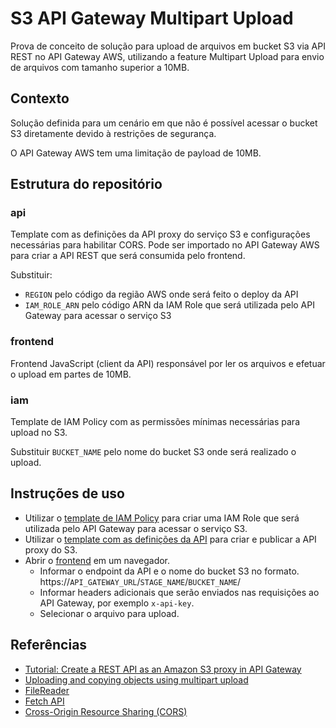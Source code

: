 # S3 API Gateway Multipart Upload

Prova de conceito de solução para upload de arquivos em bucket S3 via API REST no API Gateway AWS, 
utilizando a feature Multipart Upload para envio de arquivos com tamanho superior a 10MB.

## Contexto

Solução definida para um cenário em que não é possível acessar o bucket S3 diretamente 
devido à restrições de segurança.

O API Gateway AWS tem uma limitação de payload de 10MB.


## Estrutura do repositório

### api

Template com as definições da API proxy do serviço S3 e configurações necessárias para habilitar CORS. 
Pode ser importado no API Gateway AWS para criar a API REST que será consumida pelo frontend.

Substituir:
* `REGION` pelo código da região AWS onde será feito o deploy da API
* `IAM_ROLE_ARN` pelo código ARN da IAM Role que será utilizada pelo API Gateway 
para acessar o serviço S3

### frontend

Frontend JavaScript (client da API) responsável por ler os arquivos e efetuar o upload 
em partes de 10MB.

### iam

Template de IAM Policy com as permissões mínimas necessárias para upload no S3.

Substituir `BUCKET_NAME` pelo nome do bucket S3 onde será realizado o upload.


## Instruções de uso

* Utilizar o [template de IAM Policy](iam/s3-multipart-upload-iam-policy.json) para criar uma 
IAM Role que será utilizada pelo API Gateway para acessar o serviço S3.
* Utilizar o [template com as definições da API](api/s3api-test-swagger-apigateway.yaml) 
para criar e publicar a API proxy do S3.
* Abrir o [frontend](frontend/index.html) em um navegador.
  * Informar o endpoint da API e o nome do bucket S3 no formato. 
https://`API_GATEWAY_URL`/`STAGE_NAME`/`BUCKET_NAME`/
  * Informar headers adicionais que serão enviados nas requisições ao API Gateway, 
por exemplo `x-api-key`.
  * Selecionar o arquivo para upload.


## Referências

* [Tutorial: Create a REST API as an Amazon S3 proxy in API Gateway](https://docs.aws.amazon.com/apigateway/latest/developerguide/integrating-api-with-aws-services-s3.html)
* [Uploading and copying objects using multipart upload](https://docs.aws.amazon.com/AmazonS3/latest/userguide/mpuoverview.html)
* [FileReader](https://developer.mozilla.org/en-US/docs/Web/API/FileReader)
* [Fetch API](https://developer.mozilla.org/en-US/docs/Web/API/Fetch_API)
* [Cross-Origin Resource Sharing (CORS)](https://developer.mozilla.org/en-US/docs/Web/HTTP/CORS)
